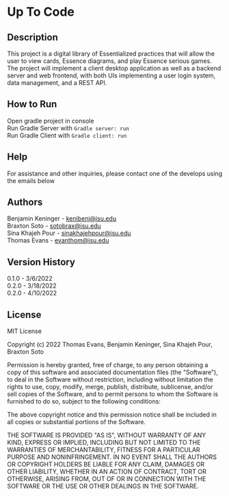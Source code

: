 
# Up To Code

## Description
This project is a digital library of Essentialized practices that will allow the user to view cards, Essence diagrams, and play Essence serious games. The project will implement a client desktop application as well as a backend server and web frontend, with both UIs implementing a user login system, data management, and a REST API.

## How to Run
Open gradle project in console\
Run Gradle Server with ```Gradle server: run```\
Run Gradle Client with ```Gradle client: run```

## Help
For assistance and other inquiries, please contact one of the develops using the emails below

## Authors
Benjamin Keninger - kenibenj@isu.edu\
Braxton Soto - sotobrax@isu.edu\
Sina Khajeh Pour - sinakhajehpour@isu.edu\
Thomas Evans - evanthom@isu.edu

## Version History
0.1.0 - 3/6/2022\
0.2.0 - 3/18/2022\
0.2.0 - 4/10/2022

## License
MIT License

Copyright (c) 2022 Thomas Evans, Benjamin Keninger, Sina Khajeh Pour, Braxton Soto

Permission is hereby granted, free of charge, to any person obtaining a copy
of this software and associated documentation files (the "Software"), to deal
in the Software without restriction, including without limitation the rights
to use, copy, modify, merge, publish, distribute, sublicense, and/or sell
copies of the Software, and to permit persons to whom the Software is
furnished to do so, subject to the following conditions:

The above copyright notice and this permission notice shall be included in all
copies or substantial portions of the Software.

THE SOFTWARE IS PROVIDED "AS IS", WITHOUT WARRANTY OF ANY KIND, EXPRESS OR
IMPLIED, INCLUDING BUT NOT LIMITED TO THE WARRANTIES OF MERCHANTABILITY,
FITNESS FOR A PARTICULAR PURPOSE AND NONINFRINGEMENT. IN NO EVENT SHALL THE
AUTHORS OR COPYRIGHT HOLDERS BE LIABLE FOR ANY CLAIM, DAMAGES OR OTHER
LIABILITY, WHETHER IN AN ACTION OF CONTRACT, TORT OR OTHERWISE, ARISING FROM,
OUT OF OR IN CONNECTION WITH THE SOFTWARE OR THE USE OR OTHER DEALINGS IN THE
SOFTWARE.
